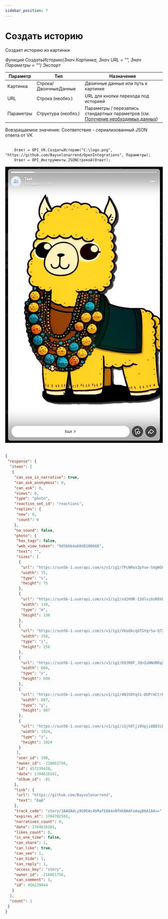 ```yaml
---
sidebar_position: 7
---
```


# Создать историю
Создает историю из картинки

*Функция СоздатьИсторию(Знач Картинка, Знач URL = "", Знач Параметры = "") Экспорт*

  | Параметр | Тип | Назначение |
  |-|-|-|
  | Картинка | Строка/ДвоичныеДанные | Двоичные данные или путь к картинке |
  | URL | Строка (необяз.) | URL для кнопки перехода под историей |
  | Параметры | Структура (необяз.) | Параметры / перезапись стандартных параметров (см. [Получение необходимых данных](../)) |
  
  Вовзращаемое значение: Соответствие - сериализованный JSON ответа от VK

```bsl title="Пример кода"
	
	Ответ = OPI_VK.СоздатьИсторию("C:\logo.png", "https://github.com/Bayselonarrend/OpenIntegrations", Параметры);
	Ответ = OPI_Инструменты.JSONСтрокой(Ответ);

```

![Результат](img/5.png)

```json title="Результат"

{
 "response": {
  "items": [
   {
    "can_use_in_narrative": true,
    "can_ask_anonymous": 0,
    "can_ask": 0,
    "views": 0,
    "type": "photo",
    "reaction_set_id": "reactions",
    "replies": {
     "new": 0,
     "count": 0
    },
    "no_sound": false,
    "photo": {
     "has_tags": false,
     "web_view_token": "9d566b4a60d8100666",
     "text": "",
     "sizes": [
      {
       "url": "https://sun56-1.userapi.com/s/v1/ig2/7PcNRex2pYue-SdgWSHnESz585ZQ_6r9stO9oJ3M_DrKI4Y7x4QJstCjexA7qH_enjYaK_fsZfqAqY1zsq9gBkRc.jpg?size=75x75&quality=95&type=story",
       "width": 75,
       "type": "s",
       "height": 75
      },
      {
       "url": "https://sun56-1.userapi.com/s/v1/ig2/sd2H9R-I3dlvzXoR8XLnyHnhemaAw9nvrcYVuvf3jhN_qBR7anO-_skKUvX50OrwQmfq3Kp73YejAt4IpgXHQ-BZ.jpg?size=130x130&quality=95&type=story",
       "width": 130,
       "type": "m",
       "height": 130
      },
      {
       "url": "https://sun56-1.userapi.com/s/v1/ig2/VKoQkcqGfGYqrSa-Q72CJvRvdP341pRAFaK4EVNjUX8BvoEO8bOOSrlbbSCPeBqMsY7NdaWnUNnG5F6-TOuYmih1.jpg?size=256x256&quality=95&type=story",
       "width": 256,
       "type": "j",
       "height": 256
      },
      {
       "url": "https://sun56-1.userapi.com/s/v1/ig2/O9JR0F_JQnIuNNURRqXmERhVbgg2A5KPV9Zgm8z2Jh0nPzCijHq-KqpA143HaMd1bBspqWR2Nz9m5vkEdKnvKxYw.jpg?size=604x604&quality=95&type=story",
       "width": 604,
       "type": "x",
       "height": 604
      },
      {
       "url": "https://sun56-1.userapi.com/s/v1/ig2/4NJSOtqS1-DUPrmCtrRNbY0NjGusmv6qeM945YnmnIPhFgbhxEojbKhN5BPN2Lrl5uJ0lgfSMolvdb9ifuyoNELu.jpg?size=807x807&quality=95&type=story",
       "width": 807,
       "type": "y",
       "height": 807
      },
      {
       "url": "https://sun56-1.userapi.com/s/v1/ig2/iGjh0lji0Vpji8BD3ikaquUg8L1SO2PYdjV9mk0STQW7Ce8hSp1aNlM09HwAlqXIWkCipWAHvuk8OBd9GjXX37gu.jpg?size=1024x1024&quality=95&type=story",
       "width": 1024,
       "type": "z",
       "height": 1024
      }
     ],
     "user_id": 100,
     "owner_id": -218861756,
     "id": 457239428,
     "date": 1704616101,
     "album_id": -81
    },
    "link": {
     "url": "https://github.com/Bayselonarrend",
     "text": "Ещё"
    },
    "track_code": "story/3AAQAdLy9G9EAs4bMafEA84nNfHkBAAFoAagB6AIAA==",
    "expires_at": 1704702501,
    "narratives_count": 0,
    "date": 1704616101,
    "likes_count": 0,
    "is_one_time": false,
    "can_share": 1,
    "can_like": true,
    "can_see": 1,
    "can_hide": 1,
    "can_reply": 1,
    "access_key": "story",
    "owner_id": -218861756,
    "can_comment": 1,
    "id": 456239044
   }
  ],
  "count": 1
 }
}

```
